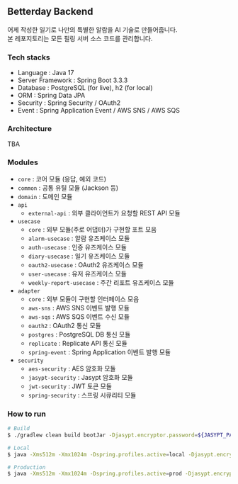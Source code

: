 ## Betterday Backend

어제 작성한 일기로 나만의 특별한 알람을 AI 기술로 만들어줍니다.  
본 레포지토리는 모든 필링 서버 소스 코드를 관리합니다.

### Tech stacks

* Language : Java 17
* Server Framework : Spring Boot 3.3.3
* Database : PostgreSQL (for live), h2 (for local)
* ORM : Spring Data JPA
* Security : Spring Security / OAuth2
* Event : Spring Application Event / AWS SNS / AWS SQS

### Architecture

TBA

### Modules

* `core` : 코어 모듈 (응답, 예외 코드)
* `common` : 공통 유틸 모듈 (Jackson 등)
* `domain` : 도메인 모듈
* `api`
    * `external-api` : 외부 클라이언트가 요청할 REST API 모듈
* `usecase`
    * `core` : 외부 모듈(주로 어댑터)가 구현할 포트 모음
    * `alarm-usecase` : 알람 유즈케이스 모듈
    * `auth-usecase` : 인증 유즈케이스 모듈
    * `diary-usecase` : 일기 유즈케이스 모듈
    * `oauth2-usecase` : OAuth2 유즈케이스 모듈
    * `user-usecase` : 유저 유즈케이스 모듈
    * `weekly-report-usecase` : 주간 리포트 유즈케이스 모듈
* `adapter`
    * `core` : 외부 모듈이 구현할 인터페이스 모음
    * `aws-sns` : AWS SNS 이벤트 발행 모듈
    * `aws-sqs` : AWS SQS 이벤트 수신 모듈
    * `oauth2` : OAuth2 통신 모듈
    * `postgres` : PostgreSQL DB 통신 모듈
    * `replicate` : Replicate API 통신 모듈
    * `spring-event` : Spring Application 이벤트 발행 모듈
* `security`
    * `aes-security` : AES 암호화 모듈
    * `jasypt-security` : Jasypt 암호화 모듈
    * `jwt-security` : JWT 토큰 모듈
    * `spring-security` : 스프링 시큐리티 모듈

### How to run

```bash
# Build
$ ./gradlew clean build bootJar -Djasypt.encryptor.password=${JASYPT_PASSWORD}

# Local
$ java -Xms512m -Xmx1024m -Dspring.profiles.active=local -Djasypt.encryptor.password=${JASYPT_PASSWORD} -Duser.timezone=UTC -jar ./api/external-api/build/libs/external-api.jar

# Production
$ java -Xms512m -Xmx1024m -Dspring.profiles.active=prod -Djasypt.encryptor.password=${JASYPT_PASSWORD} -Duser.timezone=UTC -jar ./api/external-api/build/libs/external-api.jar
```
